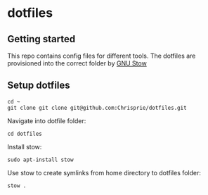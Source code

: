 # dotfiles



## Getting started
This repo contains config files for different tools. The dotfiles are provisioned into the correct folder by [GNU Stow](https://www.gnu.org/software/stow/)

## Setup dotfiles
```
cd ~
git clone git clone git@github.com:Chrisprie/dotfiles.git
```
Navigate into dotfile folder:
```
cd dotfiles
```
Install stow:
```
sudo apt-install stow
``` 

Use stow to create symlinks from home directory to dotfiles folder:
```
stow .
``` 